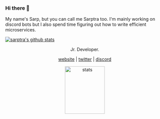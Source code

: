 ### Hi there 👋
My name's Sarp, but you can call me Sarptra too. 
I'm mainly working on discord bots but I also spend time figuring out how to write efficient microservices.

[![sarptra's github stats](https://github-readme-stats.vercel.app/api/top-langs/?username=sarptra&layout=compact)](https://github.com/anuraghazra/github-readme-stats)

<p align="center">Jr. Developer.</p>
<p align="center">
  <a href="sarptra.com" target="_blank">website</a>
  |
  <a href="https://twitter.com/Sarptra_Dev" target="_blank">twitter</a>
  |
  <a href="https://discord.gg/AW5V9Um" target="_blank">discord</a>
</p>

<p align="center">
  <img src="https://github-readme-stats.vercel.app/api?username=sarptra&count_private=true&show_icons=true&theme=vue-dark&hide_border=true" width="50%" height="150px" alt="stats" />
</p>
